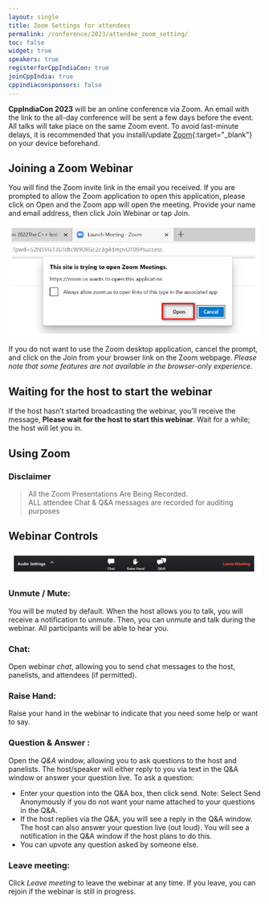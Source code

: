 ```yaml
---
layout: single
title: Zoom Settings for attendees
permalink: /conference/2023/attendee_zoom_setting/
toc: false
widget: true
speakers: true
registerforCppIndiaCon: true
joinCppIndia: true
cppindiaconsponsors: false
---
```


**CppIndiaCon 2023** will be an online conference via Zoom. An email with the link to the all-day conference will be sent a few days before the event. All talks will take place on the same Zoom event. To avoid last-minute delays, it is recommended that you install/update [Zoom](https://zoom.us/download){:target="_blank"} on your device beforehand.

## Joining a Zoom Webinar
You will find the Zoom invite link in the email you received. If you are prompted to allow the Zoom application to open this application, please click on Open and the Zoom app will open the meeting. Provide your name and email address, then click Join Webinar or tap Join.

![zoom_popup](/conference/2023/graphics/tech_help/zoom_popup.jpg "zoom_popup")

If you do not want to use the Zoom desktop application, cancel the prompt, and click on the Join from your browser link on the Zoom webpage. *Please note that some features are not available in the browser-only experience*.

## Waiting for the host to start the webinar
If the host hasn’t started broadcasting the webinar, you’ll receive the message, **Please wait for the host to start this webinar**. Wait for a while; the host will let you in.

## Using Zoom
### Disclaimer
> All the Zoom Presentations Are Being Recorded.<br>
> ALL attendee Chat & Q&A messages are recorded for auditing purposes

## Webinar Controls

![webinar_control](/conference/2023/graphics/tech_help/zoom_webinar_control.jpg "webinar_control")

### Unmute / Mute: 
You will be muted by default. When the host allows you to talk, you will receive a notification to unmute. Then, you can unmute and talk during the webinar. All participants will be able to hear you. 

### Chat: 
Open webinar *chat*, allowing you to send chat messages to the host, panelists, and attendees (if permitted). 

### Raise Hand: 
Raise your hand in the webinar to indicate that you need some help or want to say.

### Question & Answer :
Open the *Q&A* window, allowing you to ask questions to the host and panelists. The host/speaker will either reply to you via text in the Q&A window or answer your question live.
To ask a question:
- Enter your question into the Q&A box, then click send. Note: Select Send Anonymously if you do not want your name attached to your questions in the Q&A.
- If the host replies via the Q&A, you will see a reply in the Q&A window. The host can also answer your question live (out loud). You will see a notification in the Q&A window if the host plans to do this.
- You can upvote any question asked by someone else. 

### Leave meeting: 
Click *Leave meeting* to leave the webinar at any time. If you leave, you can rejoin if the webinar is still in progress.
